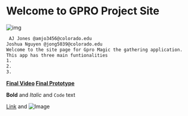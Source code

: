 # Welcome to GPRO Project Site
![img]()
```markdown
 AJ Jones @amjo3456@colorado.edu
Joshua Nguyen @jong5039@colorado.edu
Welcome to the site page for Gpro Magic the gathering application. 
This app has three main funtionalities
1.
2.
3.
```
**[Final Video](https://drive.google.com/file/d/1GojM150Z2TT8swMOaa18TNI3M_jlgl2J/view?usp=sharing)
[Final Prototype](https://www.figma.com/proto/CoKRfb5dzIvFDtDXSi81HT5d/App?node-id=0%3A1&scaling=scale-down)**






**Bold** and _Italic_ and `Code` text

[Link](url) and ![Image](src)


